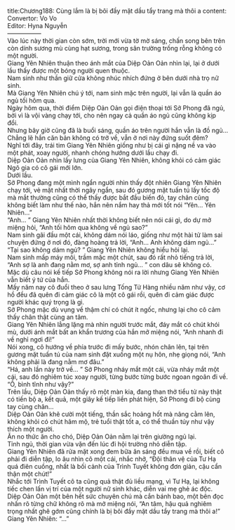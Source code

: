 title:Chương188: Cùng lắm là bị bôi đầy mặt dầu tẩy trang mà thôi a
content:
Convertor: Vo Vo<br>Editor: Hyna Nguyễn<br>—————–<br>Vào lúc này thời gian còn sớm, trời mới vừa tờ mờ sáng, chấn song bên trên còn dính sương mù cùng hạt sương, trong sân trường trống rỗng không có một người.<br>Giang Yên Nhiên thuận theo ánh mắt của Diệp Oản Oản nhìn lại, lại ở dưới lầu thấy được một bóng người quen thuộc.<br>Nam sinh như thần giữ cửa không nhúc nhích đứng ở bên dưới nhà trọ nữ sinh.<br>Mà Giang Yên Nhiên chú ý tới, nam sinh mặc trên người, lại vẫn là quần áo ngủ tối hôm qua.<br>Ngày hôm qua, thời điểm Diệp Oản Oản gọi điện thoại tới Sở Phong đã ngủ, bởi vì là vội vàng chạy tới, cho nên ngay cả quần áo ngủ cũng không kịp đổi.<br>Nhưng bây giờ cũng đã là buổi sáng, quần áo trên người hắn vẫn là đồ ngủ…<br>Chẳng lẽ hắn căn bản không có trở về, vẫn ở nơi này đứng suốt đêm?<br>Nghĩ tới đây, trái tim Giang Yên Nhiên giống như bị cái gì nặng nề va vào một phát, xoay người, nhanh chóng hướng dưới lầu chạy đi.<br>Diệp Oản Oản nhìn lấy lưng của Giang Yên Nhiên, không khỏi có cảm giác Ngô gia có cô gái mới lớn.<br>Dưới lầu.<br>Sở Phong đang một mình ngẩn người nhìn thấy đột nhiên Giang Yên Nhiên chạy tới, vẻ mặt nhất thời ngây ngẩn, sau đó gương mặt tuấn tú lấy tốc độ mà mắt thường cũng có thể thấy được bắt đầu biến đỏ, tay chân cũng không biết làm như thế nào, hắn nên nắm hay thả mới tốt nói “Yên… Yên Nhiên…”<br>“Anh… ” Giang Yên Nhiên nhất thời không biết nên nói cái gì, do dự mở miệng hỏi, “Anh tối hôm qua không về ngủ sao?”<br>Nam sinh gãi đầu một cái, không dám nói láo, giống như một hài tử làm sai chuyện đứng ở nơi đó, đàng hoàng trả lời, “Anh… Anh không dám ngủ…”<br>“Tại sao không dám ngủ? ” Giang Yên Nhiên không hiểu hỏi lại.<br>Nam sinh mấp máy môi, trầm mặc một chút, sau đó rất nhỏ tiếng trả lời, “Anh sợ là anh đang nằm mơ, sợ anh tỉnh ngủ… ” con dâu sẽ không có.<br>Mặc dù câu nói kế tiếp Sở Phong không nói ra lời nhưng Giang Yên Nhiên vẫn biết ý tứ của hắn.<br>Mấy năm nay cô đuổi theo ở sau lưng Tống Tử Hàng nhiều năm như vậy, cơ hồ đều đã quên đi cảm giác cô là một cô gái rồi, quên đi cảm giác được người khác quý trọng là gì.<br>Sở Phong mặc dù vụng về thậm chí có chút ít ngốc, nhưng lại cho cô cảm thấy chân thật cùng an tâm.<br>Giang Yên Nhiên lẳng lặng mà nhìn người trước mắt, đáy mắt có chút khói mù, dưới ánh mắt bất an khẩn trương của hắn mở miệng nói, “Anh nhanh đi về nghỉ ngơi đi!”<br>Nói xong, cô hướng về phía trước đi mấy bước, nhón chân lên, tại trên gương mặt tuấn tú của nam sinh đặt xuống một nụ hôn, nhẹ giọng nói, “Anh không phải là đang nằm mơ đâu.”<br>“Há, anh lần này trở về… ” Sở Phong nháy mắt một cái, vừa nháy mắt một cái, sau đó nghiêm túc xoay người, từng bước từng bước ngoan ngoãn đi về.<br>“Ồ, bình tĩnh như vậy?”<br>Trên lầu, Diệp Oản Oản thấy rõ một màn kia, đang than thở tiểu tử này thật có tiến bộ a, kết quả, một giây kế tiếp liền phát hiện, Sở Phong đi bộ cùng tay cùng chân…<br>Diệp Oản Oản khẽ cười một tiếng, thần sắc hoảng hốt mà nâng cằm lên, không khỏi có chút hâm mộ, trẻ tuổi thật tốt a, có thể thuần túy như vậy thích một người.<br>Ăn no thức ăn cho chó, Diệp Oản Oản nằm lại trên giường ngủ lại.<br>Tỉnh ngủ, thời gian vừa vặn đến lúc đi hội trường nhỏ diễn tập.<br>Giang Yên Nhiên đã rửa mặt xong đem bữa ăn sáng đều mua về rồi, biết cô phải đi diễn tập, lo âu nhìn cô một cái, nhắc nhở, “Đội thân vệ của Tư Hạ quá điên cuồng, nhất là bối cảnh của Trình Tuyết không đơn giản, cậu cẩn thận một chút!”<br>Nhắc tới Trình Tuyết cô ta cũng quả thật đủ liều mạng, vì Tư Hạ, lại không tiếc chen lấn vị trí của một người nữ sinh khác, diễn vai mẹ ghẻ ác độc.<br>Diệp Oản Oản một bên hết sức chuyên chú mà cắn bánh bao, một bên đọc nhấn rõ từng chữ không rõ mà mở miệng nói, “An tâm, hậu quả nghiêm trọng nhất ghê gớm cũng chính là bị bôi đầy mặt dầu tẩy trang mà thôi a!”<br>Giang Yên Nhiên: “…”